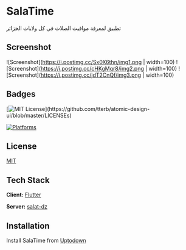 # SalaTime

تطبيق لمعرفة مواقيت الصلات في كل ولايات الجزائر

## Screenshot

![Screenshot](https://i.postimg.cc/Sx0X6thn/img1.png | width=100)
![Screenshot](https://i.postimg.cc/cHKgMqr8/img2.png | width=100)
![Screenshot](https://i.postimg.cc/jdT2CnQf/img3.png | width=100)

## Badges


[![MIT License](https://img.shields.io/apm/l/atomic-design-ui.svg?)](https://github.com/tterb/atomic-design-ui/blob/master/LICENSEs)

[![Platforms](https://img.shields.io/badge/Platforms-Android%20IOS%20WEB-blue)](https://hammiddi.me/)
## License

[MIT](https://choosealicense.com/licenses/mit/)

  
## Tech Stack

**Client:** [Flutter](https://github.com/flutter/flutter)

**Server:** [salat-dz](https://github.com/mohammedi-haroune/salat-dz)
  
## Installation 

Install SalaTime from [Uptodown](https://salatime.hammiddi.me/)
